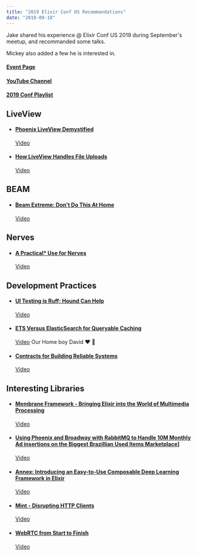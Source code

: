 ```yaml
---
title: "2019 Elixir Conf US Recommandations"
date: "2019-09-18"
---
```


Jake shared his experience @ Elixir Conf US 2019 during September's meetup, and recommanded some talks.

Mickey also added a few he is interested in.

#### [Event Page](https://elixirconf.com/2019/#schedule)
#### [YouTube Channel](https://www.youtube.com/channel/UC0l2QTnO1P2iph-86HHilMQ/videos)
#### [2019 Conf Playlist](https://www.youtube.com/playlist?list=PLqj39LCvnOWYTNs1n3ZNMSNO3Svv_XweT)

## **LiveView**
* #### [Phoenix LiveView Demystified](https://elixirconf.com/2019/speaker/alex-garibay)
  [Video](https://www.youtube.com/watch?v=9eOo8hSbMAc)

* #### [How LiveView Handles File Uploads](https://elixirconf.com/2019/speaker/gary-rennie)
  [Video](https://www.youtube.com/watch?v=svpk-hKvTNk)

## **BEAM**
* #### [Beam Extreme: Don't Do This At Home](https://elixirconf.com/2019/speaker/mirian-pena)
  [Video](https://www.youtube.com/watch?v=-1j36z8SllI)

## **Nerves**
* #### [A Practical* Use for Nerves](https://elixirconf.com/2019/speaker/eric-christeson)
  [Video](https://www.youtube.com/watch?v=dFTmn5WKvvQ)

## **Development Practices**
* #### [UI Testing is Ruff; Hound Can Help](https://elixirconf.com/2019/speaker/vanessa-lee)
  [Video](https://www.youtube.com/watch?v=5J5qyP6FOcI)

* #### [ETS Versus ElasticSearch for Queryable Caching](https://elixirconf.com/2019/speaker/david-schainker)
  [Video](https://www.youtube.com/watch?v=J38RpkA1580)
  Our Home boy David ❤️ 🎉

* #### [Contracts for Building Reliable Systems](https://elixirconf.com/2019/speaker/chris-keathley)
  [Video](https://www.youtube.com/watch?v=tpo3JUyVIjQ)

## **Interesting Libraries**
* #### [Membrane Framework - Bringing Elixir into the World of Multimedia Processing](https://elixirconf.com/2019/speaker/mateusz-front)
  [Video](https://www.youtube.com/watch?v=P7nAOrAiaTQ)

* #### [Using Phoenix and Broadway with RabbitMQ to Handle 10M Monthly Ad insertions on the Biggest Brazillian Used Items Marketplace](https://elixirconf.com/2019/speaker/emerson-macedo)]
  [Video](https://www.youtube.com/watch?v=qb2t7PcISFA)

* #### [Annex: Introducing an Easy-to-Use Composable Deep Learning Framework in Elixir](https://elixirconf.com/2019/speaker/jason-goldberger)
  [Video](https://www.youtube.com/watch?v=Np5nSEfKLeg)

* #### [Mint - Disrupting HTTP Clients](https://elixirconf.com/2019/speaker/andrea-leopardi)
  [Video](https://www.youtube.com/watch?v=JGsl0kTBR6E)

* #### [WebRTC from Start to Finish](https://elixirconf.com/2019/speaker/scott-hamilton)
  [Video](https://www.youtube.com/watch?v=3qTUYMOpZGs)
